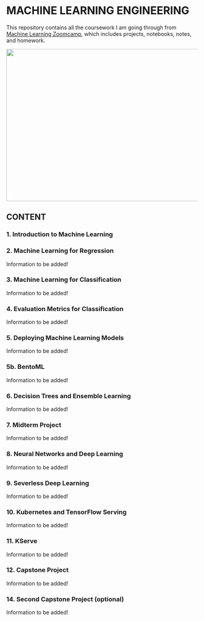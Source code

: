 # MACHINE LEARNING ENGINEERING

This repository contains all the coursework I am going through from [Machine Learning Zoomcamp](https://github.com/alexeygrigorev/mlbookcamp-code/tree/master/course-zoomcamp), which includes projects, notebooks, notes, and homework.

<img src="https://github.com/alexeygrigorev/mlbookcamp-code/raw/master/images/zoomcamp.jpg" width=700 height=400/>

## CONTENT

### 1. Introduction to Machine Learning

### 2. Machine Learning for Regression

Information to be added!

### 3. Machine Learning for Classification

Information to be added!

### 4. Evaluation Metrics for Classification

Information to be added!

### 5. Deploying Machine Learning Models

Information to be added!

### 5b. BentoML

Information to be added!

### 6. Decision Trees and Ensemble Learning

Information to be added!

### 7. Midterm Project

Information to be added!

### 8. Neural Networks and Deep Learning

Information to be added!

### 9. Severless Deep Learning

Information to be added!

### 10. Kubernetes and TensorFlow Serving

Information to be added!

### 11. KServe

Information to be added!

### 12. Capstone Project

Information to be added!

### 14. Second Capstone Project (optional)

Information to be added!
